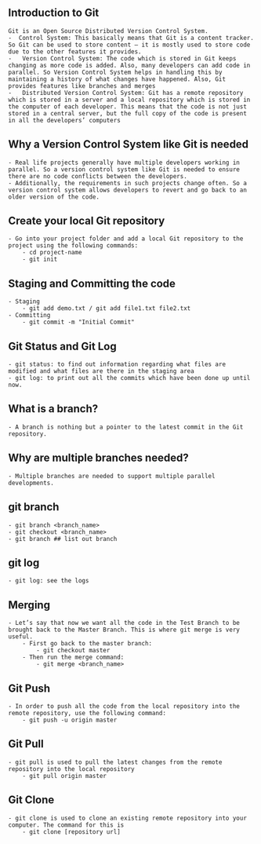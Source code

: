 ## Introduction to Git
    Git is an Open Source Distributed Version Control System.
    -  Control System: This basically means that Git is a content tracker. So Git can be used to store content — it is mostly used to store code due to the other features it provides.
    -   Version Control System: The code which is stored in Git keeps changing as more code is added. Also, many developers can add code in parallel. So Version Control System helps in handling this by maintaining a history of what changes have happened. Also, Git provides features like branches and merges
    -   Distributed Version Control System: Git has a remote repository which is stored in a server and a local repository which is stored in the computer of each developer. This means that the code is not just stored in a central server, but the full copy of the code is present in all the developers’ computers

## Why a Version Control System like Git is needed
    - Real life projects generally have multiple developers working in parallel. So a version control system like Git is needed to ensure there are no code conflicts between the developers.
    - Additionally, the requirements in such projects change often. So a version control system allows developers to revert and go back to an older version of the code.

## Create your local Git repository
    - Go into your project folder and add a local Git repository to the project using the following commands:
        - cd project-name
        - git init
    
## Staging and Committing the code
    - Staging
        - git add demo.txt / git add file1.txt file2.txt
    - Committing
        - git commit -m "Initial Commit"

## Git Status and Git Log
    - git status: to find out information regarding what files are modified and what files are there in the staging area
    - git log: to print out all the commits which have been done up until now.

## What is a branch?
    - A branch is nothing but a pointer to the latest commit in the Git repository.

## Why are multiple branches needed?
    - Multiple branches are needed to support multiple parallel developments.

## git branch
    - git branch <branch_name>
    - git checkout <branch_name>
    - git branch ## list out branch

## git log
    - git log: see the logs

## Merging
    - Let’s say that now we want all the code in the Test Branch to be brought back to the Master Branch. This is where git merge is very useful.
        - First go back to the master branch:
            - git checkout master
        - Then run the merge command:
            - git merge <branch_name>

## Git Push
    - In order to push all the code from the local repository into the remote repository, use the following command:
        - git push -u origin master

## Git Pull
    - git pull is used to pull the latest changes from the remote repository into the local repository
        - git pull origin master

## Git Clone
    - git clone is used to clone an existing remote repository into your computer. The command for this is
        - git clone [repository url]


